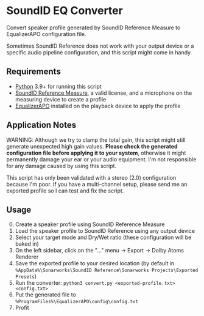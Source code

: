 # SoundID EQ Converter

Convert speaker profile generated by SoundID Reference Measure to EqualizerAPO configuration file.

Sometimes SoundID Reference does not work with your output device or a specific audio pipeline configuration, and this script might come in handy.

## Requirements

- [Python](https://www.python.org/downloads/) 3.9+ for running this script
- [SoundID Reference Measure](https://store.sonarworks.com/collections/soundid-reference), a valid license, and a microphone on the measuring device to create a profile
- [EqualizerAPO](https://sourceforge.net/projects/equalizerapo/) installed on the playback device to apply the profile

## Application Notes

WARNING: Although we try to clamp the total gain, this script might still generate unexpected high gain values. **Please check the generated configuration file before applying it to your system**, otherwise it might permanently damage your ear or your audio equipment. I'm not responsible for any damage caused by using this script.

This script has only been validated with a stereo (2.0) configuration because I'm poor. If you have a multi-channel setup, please send me an exported profile so I can test and fix the script.

## Usage

0. Create a speaker profile using SoundID Reference Measure
0. Load the speaker profile to SoundID Reference using any output device
0. Select your target mode and Dry/Wet ratio (these configuration will be baked in)
0. On the left sidebar, click on the "…" menu -> Export -> Dolby Atoms Renderer
0. Save the exported profile to your desired location (by default in `%AppData%\Sonarworks\SoundID Reference\Sonarworks Projects\Exported Presets`)
0. Run the converter: `python3 convert.py <exported-profile.txt> <config.txt>`
0. Put the generated file to `%ProgramFiles%\EqualizerAPO\config\config.txt`
0. Profit
